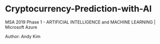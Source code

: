 # Cryptocurrency-Prediction-with-AI
MSA 2019 Phase 1 - ARTIFICIAL INTELLIGENCE and MACHINE LEARNING | Microsoft Azure
<p></p>
Author: Andy Kim
